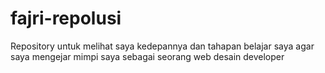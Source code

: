 # fajri-repolusi
Repository  untuk melihat saya kedepannya dan tahapan belajar saya
agar saya mengejar mimpi saya sebagai seorang web desain developer
